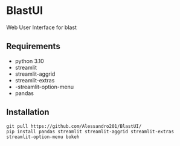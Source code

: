 # BlastUI
Web User Interface for blast

## Requirements
- python 3.10
- streamlit
- streamlit-aggrid
- streamlit-extras
- -streamlit-option-menu
- pandas

## Installation
```
git pull https://github.com/Alessandro201/BlastUI/
pip install pandas streamlit streamlit-aggrid streamlit-extras streamlit-option-menu bokeh
```
